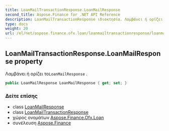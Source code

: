 ```yaml
---
title: LoanMailTransactionResponse.LoanMailResponse
second_title: Aspose.Finance for .NET API Reference
description: LoanMailTransactionResponse ιδιοκτησία. Λαμβάνει ή ορίζει τοLoanMailResponse .
type: docs
weight: 20
url: /el/net/aspose.finance.ofx.loan/loanmailtransactionresponse/loanmailresponse/
---
```

## LoanMailTransactionResponse.LoanMailResponse property

Λαμβάνει ή ορίζει το`LoanMailResponse` .

```csharp
public LoanMailResponse LoanMailResponse { get; set; }
```

### Δείτε επίσης

* class [LoanMailResponse](../../loanmailresponse/)
* class [LoanMailTransactionResponse](../)
* χώρος ονομάτων [Aspose.Finance.Ofx.Loan](../../loanmailtransactionresponse/)
* συνέλευση [Aspose.Finance](../../../)


